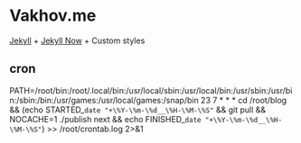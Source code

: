 # Vakhov.me

[Jekyll](http://jekyllrb.com/) + [Jekyll Now](http://jekyllnow.com/) + Custom styles


## cron

PATH=/root/bin:/root/.local/bin:/usr/local/sbin:/usr/local/bin:/usr/sbin:/usr/bin:/sbin:/bin:/usr/games:/usr/local/games:/snap/bin
23 7 * * * cd /root/blog && (echo STARTED_`date "+\%Y-\%m-\%d__\%H-\%M-\%S"` && git pull && NOCACHE=1 ./publish next && echo FINISHED_`date "+\%Y-\%m-\%d__\%H-\%M-\%S"`) >> /root/crontab.log 2>&1
